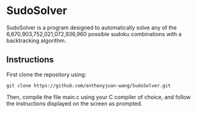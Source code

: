 # SudoSolver
SudoSolver is a program designed to automatically solve any of the 6,670,903,752,021,072,936,960 possible sudoku combinations with a backtracking algorithm. 

## Instructions
First clone the repository using:

`git clone https://github.com/anthonyjuan-wang/SudoSolver.git`

Then, compile the file main.c using your C compiler of choice, and follow the instructions displayed on the screen as prompted. 


